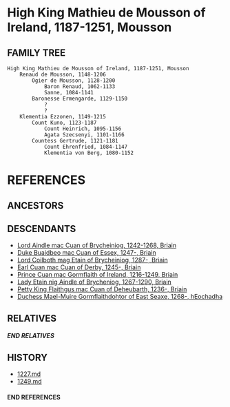 #     High King Mathieu de Mousson of Ireland, 1187-1251, Mousson

## FAMILY TREE 
```
High King Mathieu de Mousson of Ireland, 1187-1251, Mousson
    Renaud de Mousson, 1148-1206
        Ogier de Mousson, 1128-1200
            Baron Renaud, 1062-1133
            Sanne, 1084-1141
        Baronesse Ermengarde, 1129-1150
            ?
            ?
    Klementia Ezzonen, 1149-1215
        Count Kuno, 1123-1187
            Count Heinrich, 1095-1156
            Agata Szecsenyi, 1101-1166
        Countess Gertrude, 1121-1181
            Count Ehrenfried, 1084-1147
            Klementia von Berg, 1080-1152
```


# REFERENCES

## ANCESTORS

## DESCENDANTS
* [Lord Aindle mac Cuan of Brycheiniog, 1242-1268, Briain](aindle_mac_cuan_1242.md)
* [Duke Buaidbeo mac Cuan of Essex, 1247-, Briain](buaidbeo_mac_cuan_1247.md)
* [Lord Coilboth mag Etain of Brycheiniog, 1287-, Briain](coilboth_mag_etain_1287.md)
* [Earl Cuan mac Cuan of Derby, 1245-, Briain](cuan_mac_cuan_1245.md)
* [Prince Cuan mac Gormflaith of Ireland, 1216-1249, Briain](cuan_mac_gormflaith_1216.md)
* [Lady Etain nig Aindle of Brycheniog, 1267-1290, Briain](etain_nig_aindle_1267.md)
* [Petty King Flaithgus mac Cuan of Deheubarth, 1236-, Briain](flaithgus_mac_cuan_1236.md)
* [Duchess Mael-Muire Gormflaithdohtor of East Seaxe, 1268-, hEochadha](mael-muire_gormflaithdohtor_1268.md)

## RELATIVES

##### END RELATIVES 
## HISTORY
* [1227.md](../h/1227.md)
* [1249.md](../h/1249.md)

#### END REFERENCES
